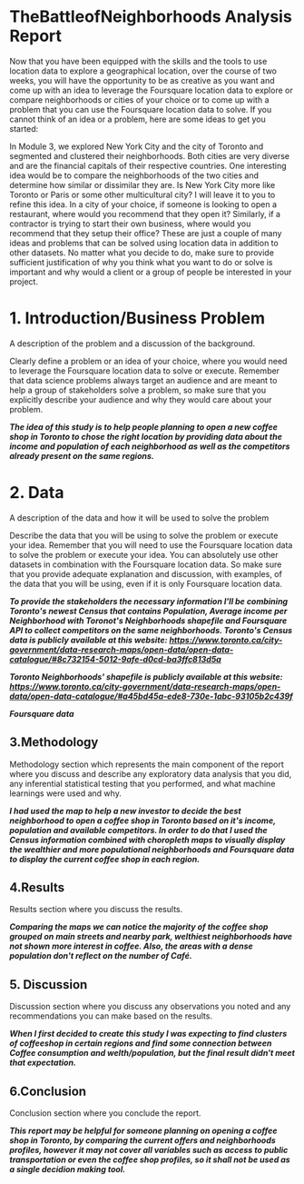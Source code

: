# TheBattleofNeighborhoods Analysis Report
Now that you have been equipped with the skills and the tools to use location data to explore a geographical location, over the course of two weeks, you will have the opportunity to be as creative as you want and come up with an idea to leverage the Foursquare location data to explore or compare neighborhoods or cities of your choice or to come up with a problem that you can use the Foursquare location data to solve. If you cannot think of an idea or a problem, here are some ideas to get you started:

In Module 3, we explored New York City and the city of Toronto and segmented and clustered their neighborhoods. Both cities are very diverse and are the financial capitals of their respective countries. One interesting idea would be to compare the neighborhoods of the two cities and determine how similar or dissimilar they are. Is New York City more like Toronto or Paris or some other multicultural city? I will leave it to you to refine this idea.
In a city of your choice, if someone is looking to open a restaurant, where would you recommend that they open it? Similarly, if a contractor is trying to start their own business, where would you recommend that they setup their office?
These are just a couple of many ideas and problems that can be solved using location data in addition to other datasets. No matter what you decide to do, make sure to provide sufficient justification of why you think what you want to do or solve is important and why would a client or a group of people be interested in your project.

# 1. Introduction/Business Problem

A description of the problem and a discussion of the background.

Clearly define a problem or an idea of your choice, where you would need to leverage the Foursquare location data to solve or execute. Remember that data science problems always target an audience and are meant to help a group of stakeholders solve a problem, so make sure that you explicitly describe your audience and why they would care about your problem.


***The idea of this study is to help people planning to open a new coffee shop in Toronto to chose the right location by providing data about the income and population of each neighborhood as well as the competitors already present on the same regions.***

# 2. Data

A description of the data and how it will be used to solve the problem

Describe the data that you will be using to solve the problem or execute your idea. Remember that you will need to use the Foursquare location data to solve the problem or execute your idea. You can absolutely use other datasets in combination with the Foursquare location data. So make sure that you provide adequate explanation and discussion, with examples, of the data that you will be using, even if it is only Foursquare location data.

***To provide the stakeholders the necessary information I'll be combining Toronto's newest Census that contains Population, Average income per Neighborhood with Toronot's Neighborhoods shapefile and Foursquare API to collect competitors on the same neighborhoods.
Toronto's Census data is publicly available at this website: https://www.toronto.ca/city-government/data-research-maps/open-data/open-data-catalogue/#8c732154-5012-9afe-d0cd-ba3ffc813d5a***

***Toronto Neighborhoods' shapefile is publicly available at this website: https://www.toronto.ca/city-government/data-research-maps/open-data/open-data-catalogue/#a45bd45a-ede8-730e-1abc-93105b2c439f***

***Foursquare data***

## 3.Methodology 
Methodology section which represents the main component of the report where you discuss and describe any exploratory data analysis that you did, any inferential statistical testing that you performed, and what machine learnings were used and why.

***I had used the map to help a new investor to decide the best neighborhood to open a coffee shop in Toronto based on it's income, population and available competitors. In order to do that I used the Census information combined with choropleth maps to visually display the wealthier and more populational neighborhoods and Foursquare data to display the current coffee shop in each region.***

## 4.Results
Results section where you discuss the results.

***Comparing the maps we can notice the majority of the coffee shop grouped on main streets and nearby park, welthiest neighborhoods have not shown more interest in coffee. Also, the areas with a dense population don't reflect on the number of Café.***

## 5. Discussion
Discussion section where you discuss any observations you noted and any recommendations you can make based on the results.

***When I first decided to create this study I was expecting to find clusters of coffeeshop in certain regions and find some connection between Coffee consumption and welth/population, but the final result didn't meet that expectation.***

## 6.Conclusion
Conclusion section where you conclude the report.

***This report may be helpful for someone planning on opening a coffee shop in Toronto, by comparing the current offers and neighborhoods profiles, however it may not cover all variables such as access to public transportation or even the coffee shop profiles, so it shall not be used as a single decidion making tool.***